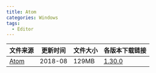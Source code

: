 ```yaml
---
title: Atom
categories: Windows
tags:
  - Editor
---
```


| 文件来源 | 更新时间 | 文件大小 | 各版本下载链接 |
| ------ | ------- | -------- | -------- |
| <div class="safe">[Atom](http://atom.io)</div> | 2018-08 | 129MB | [1.30.0](https://github.com/atom/atom/releases/download/v1.30.0/atom-windows.zip) |
